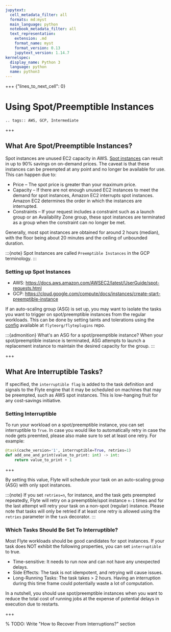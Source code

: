 ```yaml
---
jupytext:
  cell_metadata_filter: all
  formats: md:myst
  main_language: python
  notebook_metadata_filter: all
  text_representation:
    extension: .md
    format_name: myst
    format_version: 0.13
    jupytext_version: 1.14.7
kernelspec:
  display_name: Python 3
  language: python
  name: python3
---
```


+++ {"lines_to_next_cell": 0}

# Using Spot/Preemptible Instances

```{eval-rst}
.. tags:: AWS, GCP, Intermediate

```

+++

## What Are Spot/Preemptible Instances?

Spot instances are unused EC2 capacity in AWS. [Spot instances](https://aws.amazon.com/ec2/spot/?cards.sort-by=item.additionalFields.startDateTime&cards.sort-order=asc) can result in up to 90% savings on on-demand prices. The caveat is that these instances can be preempted at any point and no longer be available for use. This can happen due to:

- Price – The spot price is greater than your maximum price.
- Capacity – If there are not enough unused EC2 instances to meet the demand for spot instances, Amazon EC2 interrupts spot instances. Amazon EC2 determines the order in which the instances are interrupted.
- Constraints – If your request includes a constraint such as a launch group or an Availability Zone group, these spot instances are terminated as a group when the constraint can no longer be met.

Generally, most spot instances are obtained for around 2 hours (median), with the floor being about 20 minutes and the ceiling of unbounded duration.

:::{note}
Spot Instances are called `Preemptible Instances` in the GCP terminology.
:::

### Setting up Spot Instances

- AWS: <https://docs.aws.amazon.com/AWSEC2/latest/UserGuide/spot-requests.html>
- GCP: <https://cloud.google.com/compute/docs/instances/create-start-preemptible-instance>

If an auto-scaling group (ASG) is set up, you may want to isolate the tasks you want to trigger on spot/preemptible instances from the regular workloads.
This can be done by setting taints and tolerations using the [config](https://github.com/flyteorg/flyteplugins/blob/60b94c688ef2b98aa53a9224b529ac672af04540/go/tasks/pluginmachinery/flytek8s/config/config.go#L84-L92) available at `flyteorg/flyteplugins` repo.

:::{admonition} What's an ASG for a spot/preemptible instance?
When your spot/preemptible instance is terminated, ASG attempts to launch a replacement instance to maintain the desired capacity for the group.
:::

+++

## What Are Interruptible Tasks?

If specified, the `interruptible flag` is added to the task definition and signals to the Flyte engine that it may be scheduled on machines that may be preempted, such as AWS spot instances. This is low-hanging fruit for any cost-savings initiative.

### Setting Interruptible

To run your workload on a spot/preemptible instance, you can set interruptible to `True`. In case you would like to automatically retry in case the node gets preemted, please also make sure to set at least one retry. For example:

```python
@task(cache_version='1', interruptible=True, retries=1)
def add_one_and_print(value_to_print: int) -> int:
    return value_to_print + 1
```

+++

By setting this value, Flyte will schedule your task on an auto-scaling group (ASG) with only spot instances.

:::{note}
If you set `retries=n`, for instance, and the task gets preempted repeatedly, Flyte will retry on a preemptible/spot instance `n-1` times and for the last attempt will retry your task on a non-spot (regular) instance. Please note that tasks will only be retried if at least one retry is allowed using the `retries` parameter in the `task` decorator.
:::

### Which Tasks Should Be Set To Interruptible?

Most Flyte workloads should be good candidates for spot instances.
If your task does NOT exhibit the following properties, you can set `interruptible` to true.

- Time-sensitive: It needs to run now and can not have any unexpected delays.
- Side Effects: The task is not idempotent, and retrying will cause issues.
- Long-Running Tasks: The task takes > 2 hours. Having an interruption during this time frame could potentially waste a lot of computation.

In a nutshell, you should use spot/preemptible instances when you want to reduce the total cost of running jobs at the expense of potential delays in execution due to restarts.

+++

% TODO: Write "How to Recover From Interruptions?" section
